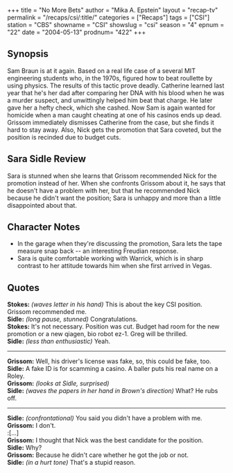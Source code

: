 +++
title = "No More Bets"
author = "Mika A. Epstein"
layout = "recap-tv"
permalink = "/recaps/csi/:title/"
categories = ["Recaps"]
tags = ["CSI"]
station = "CBS"
showname = "CSI"
showslug = "csi"
season = "4"
epnum = "22"
date = "2004-05-13"
prodnum= "422"
+++

## Synopsis

Sam Braun is at it again. Based on a real life case of a several MIT engineering students who, in the 1970s, figured how to beat roullette by using physics. The results of this tactic prove deadly. Catherine learned last year that he's her dad after comparing her DNA with his blood when he was a murder suspect, and unwittingly helped him beat that charge. He later gave her a hefty check, which she cashed. Now Sam is again wanted for homicide when a man caught cheating at one of his casinos ends up dead. Grissom immediately dismisses Catherine from the case, but she finds it hard to stay away. Also, Nick gets the promotion that Sara coveted, but the position is recinded due to budget cuts.

## Sara Sidle Review

Sara is stunned when she learns that Grissom recommended Nick for the promotion instead of her. When she confronts Grissom about it, he says that he doesn't have a problem with her, but that he recommended Nick because he didn't want the position; Sara is unhappy and more than a little disappointed about that.

## Character Notes

* In the garage when they're discussing the promotion, Sara lets the tape measure snap back -- an interesting Freudian response.  
* Sara is quite comfortable working with Warrick, which is in sharp contrast to her attitude towards him when she first arrived in Vegas.

## Quotes

**Stokes:** _(waves letter in his hand)_ This is about the key CSI position. Grissom recommended me.  
**Sidle:** _(long pause, stunned)_ Congratulations.  
**Stokes:** It's not necessary. Position was cut. Budget had room for the new promotion or a new qiagen, bio robot ez-1. Greg will be thrilled.  
**Sidle:** _(less than enthusiastic)_ Yeah.  

- - -

**Grissom:** Well, his driver's license was fake, so, this could be fake, too.  
**Sidle:** A fake ID is for scamming a casino. A baller puts his real name on a Roley.  
**Grissom:** _(looks at Sidle, surprised)_  
**Sidle:** _(waves the papers in her hand in Brown's direction)_ What? He rubs off.  

- - -

**Sidle:** _(confrontational)_ You said you didn't have a problem with me.  
**Grissom:** I don't.  
:[...]  
**Grissom:** I thought that Nick was the best candidate for the position.  
**Sidle:** Why?  
**Grissom:** Because he didn't care whether he got the job or not.  
**Sidle:** _(in a hurt tone)_ That's a stupid reason.
